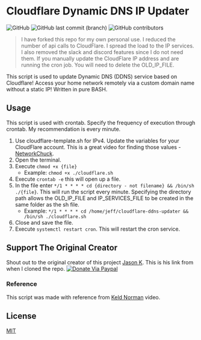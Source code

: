 # Cloudflare Dynamic DNS IP Updater
<img alt="GitHub" src="https://img.shields.io/github/license/Jeff-Enriquez/cloudflare-ddns-updater?color=black"> <img alt="GitHub last commit (branch)" src="https://img.shields.io/github/last-commit/Jeff-Enriquez/cloudflare-ddns-updater/main"> <img alt="GitHub contributors" src="https://img.shields.io/github/contributors/Jeff-Enriquez/cloudflare-ddns-updater">

> I have forked this repo for my own personal use. I reduced the number of api calls to CloudFlare. I spread the load to the IP services. I also removed the slack and discord features since I do not need them. If you manually update the CloudFlare IP address and are running the cron job. You will need to delete the OLD_IP_FILE.

This script is used to update Dynamic DNS (DDNS) service based on Cloudflare! Access your home network remotely via a custom domain name without a static IP! Written in pure BASH.

## Usage
This script is used with crontab. Specify the frequency of execution through crontab. My recommendation is every minute.
1. Use cloudflare-template.sh for IPv4. Update the variables for your CloudFlare account. This is a great video for finding those values - [NetworkChuck](https://www.youtube.com/watch?v=rI-XxnyWFnM&ab_channel=NetworkChuck).
2. Open the terminal.
3. Execute `chmod +x {file}`
   - Example: `chmod +x ./cloudflare.sh`
4. Execute `crontab -e` this will open up a file.
5. In the file enter `*/1 * * * * cd {directory - not filename} && /bin/sh ./{file}`. This will run the script every minute. Specifying the directory path allows the OLD_IP_FILE and IP_SERVICES_FILE to be created in the same folder as the sh file.
   - Example: `*/1 * * * * cd /home/jeff/cloudflare-ddns-updater && /bin/sh ./cloudflare.sh`
6. Close and save the file.
7. Execute `systemctl restart cron`. This will restart the cron service.

## Support The Original Creator
Shout out to the original creator of this project [Jason K](https://github.com/K0p1-Git). This is his link from when I cloned the repo.
[![Donate Via Paypal](https://www.paypalobjects.com/en_US/i/btn/btn_donateCC_LG.gif)](https://www.paypal.me/Jasonkkf)

### Reference
This script was made with reference from [Keld Norman](https://www.youtube.com/watch?v=vSIBkH7sxos) video.

## License
[MIT](https://github.com/K0p1-Git/cloudflare-ddns-updater/blob/main/LICENSE)